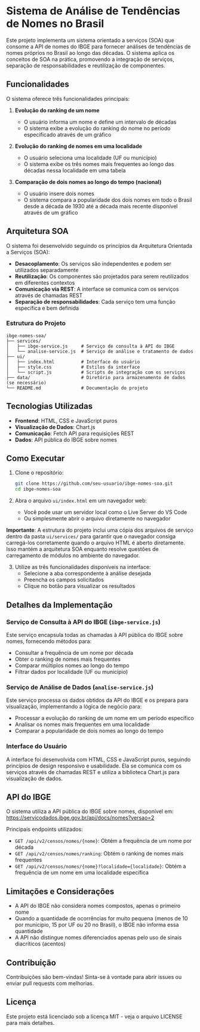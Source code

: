 # Sistema de Análise de Tendências de Nomes no Brasil

Este projeto implementa um sistema orientado a serviços (SOA) que consome a API de nomes do IBGE para fornecer análises de tendências de nomes próprios no Brasil ao longo das décadas. O sistema aplica os conceitos de SOA na prática, promovendo a integração de serviços, separação de responsabilidades e reutilização de componentes.

## Funcionalidades

O sistema oferece três funcionalidades principais:

1. **Evolução do ranking de um nome**
   - O usuário informa um nome e define um intervalo de décadas
   - O sistema exibe a evolução do ranking do nome no período especificado através de um gráfico

2. **Evolução do ranking de nomes em uma localidade**
   - O usuário seleciona uma localidade (UF ou município)
   - O sistema exibe os três nomes mais frequentes ao longo das décadas nessa localidade em uma tabela

3. **Comparação de dois nomes ao longo do tempo (nacional)**
   - O usuário insere dois nomes
   - O sistema compara a popularidade dos dois nomes em todo o Brasil desde a década de 1930 até a década mais recente disponível através de um gráfico

## Arquitetura SOA

O sistema foi desenvolvido seguindo os princípios da Arquitetura Orientada a Serviços (SOA):

- **Desacoplamento**: Os serviços são independentes e podem ser utilizados separadamente
- **Reutilização**: Os componentes são projetados para serem reutilizados em diferentes contextos
- **Comunicação via REST**: A interface se comunica com os serviços através de chamadas REST
- **Separação de responsabilidades**: Cada serviço tem uma função específica e bem definida

### Estrutura do Projeto

```
ibge-nomes-soa/
├── services/
│   ├── ibge-service.js     # Serviço de consulta à API do IBGE
│   └── analise-service.js  # Serviço de análise e tratamento de dados
├── ui/
│   ├── index.html          # Interface do usuário
│   ├── style.css           # Estilos da interface
│   └── script.js           # Scripts de integração com os serviços
├── data/                   # Diretório para armazenamento de dados (se necessário)
└── README.md               # Documentação do projeto
```

## Tecnologias Utilizadas

- **Frontend**: HTML, CSS e JavaScript puros
- **Visualização de Dados**: Chart.js
- **Comunicação**: Fetch API para requisições REST
- **Dados**: API pública do IBGE sobre nomes

## Como Executar

1. Clone o repositório:
   ```bash
   git clone https://github.com/seu-usuario/ibge-nomes-soa.git
   cd ibge-nomes-soa
   ```

2. Abra o arquivo `ui/index.html` em um navegador web:
   - Você pode usar um servidor local como o Live Server do VS Code
   - Ou simplesmente abrir o arquivo diretamente no navegador
   
**Importante**: A estrutura do projeto inclui uma cópia dos arquivos de serviço dentro da pasta `ui/services/` para garantir que o navegador consiga carregá-los corretamente quando o arquivo HTML é aberto diretamente. Isso mantém a arquitetura SOA enquanto resolve questões de carregamento de módulos no ambiente do navegador.

3. Utilize as três funcionalidades disponíveis na interface:
   - Selecione a aba correspondente à análise desejada
   - Preencha os campos solicitados
   - Clique no botão para visualizar os resultados

## Detalhes da Implementação

### Serviço de Consulta à API do IBGE (`ibge-service.js`)

Este serviço encapsula todas as chamadas à API pública do IBGE sobre nomes, fornecendo métodos para:

- Consultar a frequência de um nome por década
- Obter o ranking de nomes mais frequentes
- Comparar múltiplos nomes ao longo do tempo
- Filtrar dados por localidade (UF ou município)

### Serviço de Análise de Dados (`analise-service.js`)

Este serviço processa os dados obtidos da API do IBGE e os prepara para visualização, implementando a lógica de negócio para:

- Processar a evolução do ranking de um nome em um período específico
- Analisar os nomes mais frequentes em uma localidade
- Comparar a popularidade de dois nomes ao longo do tempo

### Interface do Usuário

A interface foi desenvolvida com HTML, CSS e JavaScript puros, seguindo princípios de design responsivo e usabilidade. Ela se comunica com os serviços através de chamadas REST e utiliza a biblioteca Chart.js para visualização de dados.

## API do IBGE

O sistema utiliza a API pública do IBGE sobre nomes, disponível em:
https://servicodados.ibge.gov.br/api/docs/nomes?versao=2

Principais endpoints utilizados:

- `GET /api/v2/censos/nomes/{nome}`: Obtém a frequência de um nome por década
- `GET /api/v2/censos/nomes/ranking`: Obtém o ranking de nomes mais frequentes
- `GET /api/v2/censos/nomes/{nome}?localidade={localidade}`: Obtém a frequência de um nome em uma localidade específica

## Limitações e Considerações

- A API do IBGE não considera nomes compostos, apenas o primeiro nome
- Quando a quantidade de ocorrências for muito pequena (menos de 10 por município, 15 por UF ou 20 no Brasil), o IBGE não informa essa quantidade
- A API não distingue nomes diferenciados apenas pelo uso de sinais diacríticos (acentos)

## Contribuição

Contribuições são bem-vindas! Sinta-se à vontade para abrir issues ou enviar pull requests com melhorias.

## Licença

Este projeto está licenciado sob a licença MIT - veja o arquivo LICENSE para mais detalhes.
